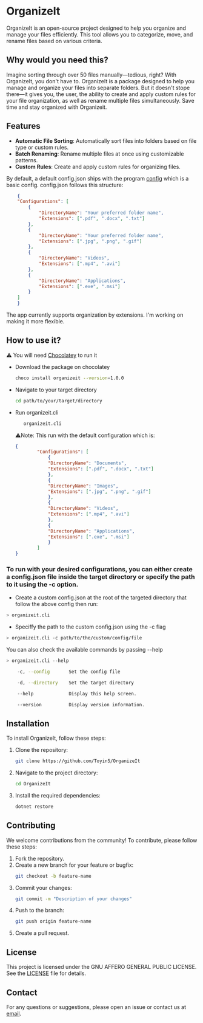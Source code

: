 # OrganizeIt

OrganizeIt is an open-source project designed to help you organize and manage your files efficiently. This tool allows you to categorize, move, and rename files based on various criteria.

## Why would you need this?
Imagine sorting through over 50 files manually—tedious, right? With OrganizeIt, you don't have to. OrganizeIt is a package designed to help you manage and organize your files into separate folders. But it doesn't stope there—it gives you, the user, the ability to create and apply custom rules for your file organization, as well as rename multiple files simultaneously. Save time and stay organized with Organizeit.

## Features

- **Automatic File Sorting**: Automatically sort files into folders based on file type or custom rules.
- **Batch Renaming**: Rename multiple files at once using customizable patterns.
- **Custom Rules**: Create and apply custom rules for organizing files. 

By default, a default config.json ships with the program [config](https://github.com/Toyin5/OrganizeIt/blob/main/OrganizeIt.Cli/config.json) which is a basic config.
config.json follows this structure:
```json
    {
    "Configurations": [
        {
            "DirectoryName": "Your preferred folder name",
            "Extensions": [".pdf", ".docx", ".txt"]
        },
        {
            "DirectoryName": "Your preferred folder name",
            "Extensions": [".jpg", ".png", ".gif"]
        },
        {
            "DirectoryName": "Videos",
            "Extensions": [".mp4", ".avi"]
        },
        {
            "DirectoryName": "Applications",
            "Extensions": [".exe", ".msi"]
        }
    ]
    }
```

The app currently supports organization by extensions. I'm working on making it more flexible.


## How to use it?
⚠️ You will need [Chocolatey](https://chocolatey.org/install) to run it

- Download the package on chocolatey
    ```bash
    choco install organizeit --version=1.0.0
    ```
- Navigate to your target directory
  ```bash
  cd path/to/your/target/directory
  ```
- Run organizeit.cli
    ```bash
       organizeit.cli
    ```
    ⚠️Note: This run with the default configuration which is: 
    
    ```json
    {
            "Configurations": [
                {
                "DirectoryName": "Documents",
                "Extensions": [".pdf", ".docx", ".txt"]
                },
                {
                "DirectoryName": "Images",
                "Extensions": [".jpg", ".png", ".gif"]
                },
                {
                "DirectoryName": "Videos",
                "Extensions": [".mp4", ".avi"]
                },
                {
                "DirectoryName": "Applications",
                "Extensions": [".exe", ".msi"]
                }
            ]
    }
    ```

### To run with your desired configurations, you can either create a config.json file inside the target directory or specify the path to it using the -c option.
- Create a custom config.json at the root of the targeted directory that follow the above config then run:
```bash
> organizeit.cli
```
- Speciffy the path to the custom config.json using the -c flag
```bash
> organizeit.cli -c path/to/the/custom/config/file
```
You can also check the available commands by passing --help
```bash
> organizeit.cli --help
```
```bash
    -c, --config       Set the config file

    -d, --directory    Set the target directory

    --help             Display this help screen.

    --version          Display version information.
```
## Installation

To install OrganizeIt, follow these steps:

1. Clone the repository:
    ```bash
    git clone https://github.com/Toyin5/OrganizeIt
    ```
2. Navigate to the project directory:
    ```bash
    cd OrganizeIt
    ```
3. Install the required dependencies:
    ```bash
    dotnet restore
    ```



## Contributing

We welcome contributions from the community! To contribute, please follow these steps:

1. Fork the repository.
2. Create a new branch for your feature or bugfix:
    ```bash
    git checkout -b feature-name
    ```
3. Commit your changes:
    ```bash
    git commit -m "Description of your changes"
    ```
4. Push to the branch:
    ```bash
    git push origin feature-name
    ```
5. Create a pull request.

## License

This project is licensed under the GNU AFFERO GENERAL PUBLIC LICENSE. See the [LICENSE](https://www.gnu.org/licenses/) file for details.

## Contact

For any questions or suggestions, please open an issue or contact us at [email](mailto:toyinmuhammed50@gmail.com).


